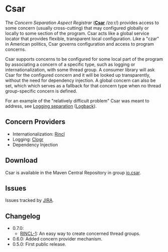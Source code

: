 # Csar

The _Concern Separation Aspect Registrar_ ([**Csar**](https://csar.io/) /zɑːr/) provides access to some concern (usually cross-cutting) that may configured globally or locally to some section of the program. Csar acts like a global service locator that provides flexible, transparent local configuration. Like a "czar" in American politics, Csar governs configuration and access to program concerns.

Csar supports concerns to be configured for some local part of the program by associating a concern of a specific type, such as logging or internationalization, with some thread group. A consumer library will ask Csar for the configured concern and it will be looked up transparently, without the need for dependency injection. A global concern can also be set, which which serves as a fallback for that concern type when no thread group-specific concern is defined.

For an example of the "relatively difficult problem" Csar was meant to address, see [Logging separation](http://logback.qos.ch/manual/loggingSeparation.html) ([Logback](http://logback.qos.ch/)).

## Concern Providers

- Internationalization: [Rincl](https://rincl.io)
- Logging: [Clogr](https://clogr.io/)
- Dependency Injection

## Download

Csar is available in the Maven Central Repository in group [io.csar](https://search.maven.org/search?q=g:io.csar).

## Issues

Issues tracked by [JIRA](https://globalmentor.atlassian.net/projects/CSAR).

## Changelog

- 0.7.0:
	* [RINCL-1](https://globalmentor.atlassian.net/browse/CSAR-1): An easy way to create concerned thread groups.
- 0.6.0: Added concern provider mechanism.
- 0.5.0: First public release.
